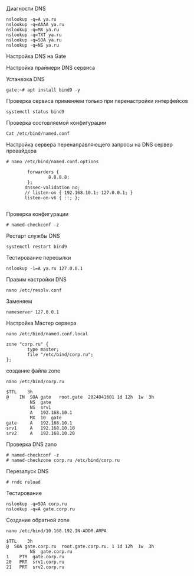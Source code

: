 Диагности DNS

```
nslookup -q=A ya.ru
nslookup -q=AAAA ya.ru
nslookup -q=MX ya.ru
nslookup -q=TXT ya.ru
nslookup -q=SOA ya.ru
nslookup -q=NS ya.ru
```


Настройка DNS на Gate

Настройка праймери DNS сервиса

Устанвока DNS
```
gate:~# apt install bind9 -y

```
Проверка сервиса
применяем только при перенастройки интерфейсов
```
systemctl status bind9
```
Проверка состовляемой конфигурации

```
Cat /etc/bind/named.conf
```

Настройка сервера перенаправляющего запросы на DNS cервер провайдера

```
# nano /etc/bind/named.conf.options
```
```
        forwarders {
                8.8.8.8;
        };
       dnssec-validation no;
       // listen-on { 192.168.10.1; 127.0.0.1; }
       listen-on-v6 { ::; };
       

```
Проверка конфигурации

```
# named-checkconf -z
```

Рестарт службы DNS

```
systemctl restart bind9
```
Тестирование пересылки

```
nslookup -1=A ya.ru 127.0.0.1
```

Правим настройки DNS
```
nano /etc/resolv.conf
```
Заменяем
```
nameserver 127.0.0.1
```

Настройка Мастер сервера

```
nano /etc/bind/named.conf.local
```
```
zone "corp.ru" {
        type master;
        file "/etc/bind/corp.ru";
};
```

создание файла zone
```
nano /etc/bind/corp.ru
```
```
$TTL    3h
@    IN  SOA gate   root.gate  2024041601 1d 12h  1w  3h
         NS  gate
         NS  srv1
         A   192.168.10.1
         MX  10  gate
gate     A   192.168.10.1
srv1     A   192.168.10.10
srv2     A   192.168.10.20

```

Проверка DNS zano

```
# named-checkconf -z
# named-checkzone corp.ru /etc/bind/corp.ru
```

Перезапуск DNS

```
# rndc reload
```

Тестирование

```
nslookup -q=SOA corp.ru
nslookup -q=A gate.corp.ru
```

Создание обратной zone

```
nano /etc/bind/10.168.192.IN-ADDR.ARPA
```
```
$TTL    3h
@  SOA gate.corp.ru  root.gate.corp.ru. 1 1d 12h  1w  3h
         NS  gate.corp.ru
1    PTR  gate.corp.ru
20   PRT  srv1.corp.ru
21   PRT  srv2.corp.ru

```
